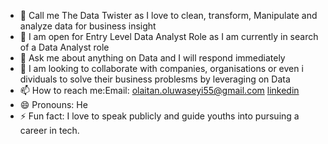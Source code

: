 - 👋 Call me The Data Twister as I love to clean, transform, Manipulate and analyze data for business insight
- 👀 I am open for Entry Level Data Analyst Role as I am currently in search of a Data Analyst role
- 🌱 Ask me about anything on Data and I will respond immediately 
- 💞️ I am looking to collaborate with companies, organisations or even i dividuals to solve their business problesms by leveraging on Data
- 📫 How to reach me:Email: olaitan.oluwaseyi55@gmail.com [linkedin](www.linkedin.com/in/olaitan-oluwaseyi-b4460a28a)
- 😄 Pronouns: He
- ⚡ Fun fact: I love to speak publicly and guide youths into pursuing a career in tech.

<!---
OLAITANTHEANALYST/OLAITANTHEANALYST is a ✨ special ✨ repository because its `README.md` (this file) appears on your GitHub profile.
You can click the Preview link to take a look at your changes.
--->
